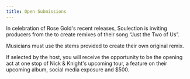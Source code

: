 ```yaml
---
title: Open Submissions
---
```

In celebration of Rose Gold's recent releases, Soulection is inviting producers from the  to create remixes of their song “Just the Two of Us”.

Musicians must use the stems provided to create their own original remix.

If selected by the host, you will receive the opportunity to be the opening act at one stop of Nick & Knight's upcoming tour, a feature on their upcoming album, social media exposure and $500.

